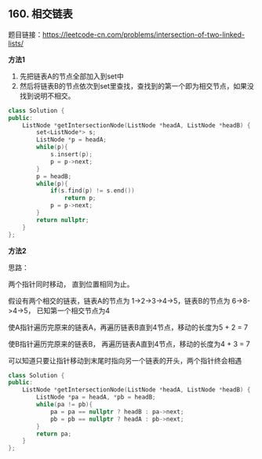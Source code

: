 ## 160. 相交链表
题目链接：https://leetcode-cn.com/problems/intersection-of-two-linked-lists/

**方法1**

1. 先把链表A的节点全部加入到set中
2. 然后将链表B的节点依次到set里查找，查找到的第一个即为相交节点，如果没找到说明不相交。

``` c++
class Solution {
public:
    ListNode *getIntersectionNode(ListNode *headA, ListNode *headB) {
        set<ListNode*> s;
        ListNode *p = headA;
        while(p){
            s.insert(p);
            p = p->next;
        }
        p = headB;
        while(p){
            if(s.find(p) != s.end())
                return p;
            p = p->next;
        }
        return nullptr;
    }
};
```
**方法2**

思路：

两个指针同时移动， 直到位置相同为止。

假设有两个相交的链表，链表A的节点为 1->2->3->4->5，链表B的节点为 6->8->4->5， 已知第一个相交节点为4

使A指针遍历完原来的链表A，再遍历链表B直到4节点，移动的长度为5 + 2 = 7

使B指针遍历完原来的链表B， 再遍历链表A直到4节点，移动的长度为4 + 3 = 7

可以知道只要让指针移动到末尾时指向另一个链表的开头，两个指针终会相遇

``` c++
class Solution {
public:
    ListNode *getIntersectionNode(ListNode *headA, ListNode *headB) {
        ListNode *pa = headA, *pb = headB;
        while(pa != pb){
            pa = pa == nullptr ? headB : pa->next;
            pb = pb == nullptr ? headA : pb->next;
        }
        return pa;
    }
};
```